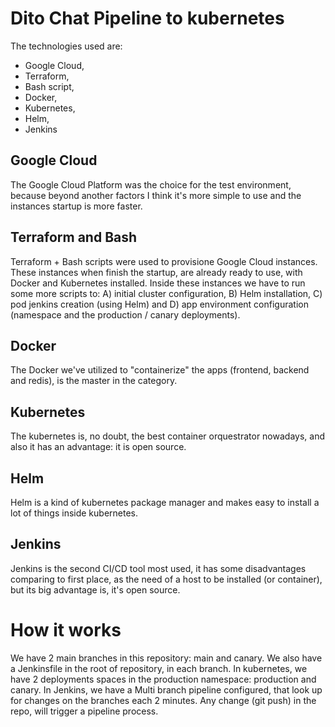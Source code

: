 # Dito Chat Pipeline to kubernetes

The technologies used are:
 - Google Cloud,
 - Terraform,
 - Bash script,
 - Docker,
 - Kubernetes,
 - Helm,
 - Jenkins


Google Cloud
------------
The Google Cloud Platform was the choice for the test environment, because beyond another factors I think it's more simple to use and the instances startup is more faster.

Terraform and Bash
------------------
Terraform + Bash scripts were used to provisione Google Cloud instances. These instances when finish the startup, are already ready to use, with Docker and Kubernetes installed.
Inside these instances we have to run some more scripts to: A) initial cluster configuration, B) Helm installation, C) pod jenkins creation (using Helm) and D) app environment configuration (namespace and the production / canary deployments).

Docker
------
The Docker we've utilized to "containerize" the apps (frontend, backend and redis), is the master in the category.

Kubernetes
----------
The kubernetes is, no doubt, the best container orquestrator nowadays, and also it has an advantage: it is open source.

Helm
----
Helm is a kind of kubernetes package manager and makes easy to install a lot of things inside kubernetes.

Jenkins
-------
Jenkins is the second CI/CD tool most used, it has some disadvantages comparing to first place, as the need of a host to be installed (or container), but its big advantage is, it's open source.

How it works
==============
We have 2 main branches in this repository: main and canary. We also have a Jenkinsfile in the root of repository, in each branch.
In kubernetes, we have 2 deployments spaces in the production namespace: production and canary.
In Jenkins, we have a Multi branch pipeline configured, that look up for changes on the branches each 2 minutes.
Any change (git push) in the repo, will trigger a pipeline process.
